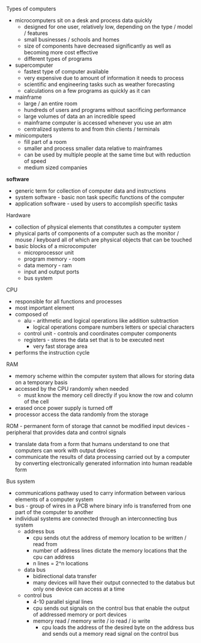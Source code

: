 Types of computers
 - microcomputers sit on a desk and process data quickly
	 - designed for one user, relatively low, depending on the type / model / features
	 - small businesses / schools and homes
	 - size of components have decreased significantly as well as becoming more cost effective
	 - different types of programs
 - supercomputer
	 - fastest type of computer available
	 - very expensive due to amount of information it needs to process
	 - scientific and engineering tasks such as weather forecasting
	 - calculations on a few programs as quickly as it can
 - mainframe
	 - large / an entire room
	 - hundreds of users and programs without sacrificing performance
	 - large volumes of data an an incredible speed
	 - mainframe computer is accessed whenever you use an atm
	 - centralized systems to and from thin clients / terminals
 - minicomputers
	 - fill part of a room
	 - smaller and process smaller data relative to mainframes
	 - can be used by multiple people at the same time but with reduction of speed
	 - medium sized companies

**software**
 - generic term for collection of computer data and instructions
 - system software - basic non task specific functions of the computer
 - application software - used by users to accomplish specific tasks

Hardware
 - collection of physical elements that constitutes a computer system
 - physical parts of components of a computer such as the monitor / mouse / keyboard all of which are physical objects that can be touched
 - basic blocks of a microcomputer
	 - microprocessor unit
	 - program memory - room
	 - data memory - ram
	 - input and output ports
	 - bus system

CPU
 - responsible for all functions and processes
- most important element
- composed of
	- alu - arithmetic and logical operations like addition subtraction
		- logical operations compare numbers letters or special characters
	- control unit - controls and coordinates computer components
	- registers - stores the data set that is to be executed next
		- very fast storage area
- performs the instruction cycle

RAM
 - memory scheme within the computer system that allows for storing data on a temporary basis
 - accessed by the CPU randomly when needed
	 - must know the memory cell directly if you know the row and column of the cell
 - erased once power supply is turned off
 - processor access the data randomly from the storage

ROM - permanent form of storage that cannot be modified
input devices - peripheral that provides data and control signals
 - translate data from a form that humans understand to one that computers can work with
output devices
 - communicate the results of data processing carried out by a computer by converting electronically generated information into human readable form

Bus system
 - communications pathway used to carry information between various elements of a computer system
 - bus - group of wires in a PCB where binary info is transferred from one part of the computer to another
 - individual systems are connected through an interconnecting bus system
	 - address bus
		 - cpu sends otut the address of memory location to be written / read from
		 - number of address lines dictate the memory locations that the cpu can address
		 - n lines = 2^n locations
	 - data bus
		 - bidirectional data transfer
		 - many devices will have their output connected to the databus but only one device can access at a time
	 - control bus
		 - 4-10 parallel signal lines
		 - cpu sends out signals on the control bus that enable the output of addressed memory or port devices
		 - memory read / memory write / io read / io write
			 - cpu loads the address of the desired byte on the address bus and sends out a memory read signal on the control bus